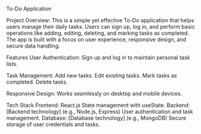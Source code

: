 To-Do Application

Project Overview:
This is a simple yet effective To-Do application that helps users manage their daily tasks. Users can sign up, log in, and perform basic operations like adding, editing, 
deleting, and marking tasks as completed. The app is built with a focus on user experience, responsive design, and secure data handling.

Features
User Authentication: Sign up and log in to maintain personal task lists.

Task Management:
Add new tasks.
Edit existing tasks.
Mark tasks as completed.
Delete tasks.

Responsive Design: Works seamlessly on desktop and mobile devices.

Tech Stack
Frontend: React.js
State management with useState.
Backend: [Backend technology] (e.g., Node.js, Express)
User authentication and task management.
Database: [Database technology] (e.g., MongoDB)
Secure storage of user credentials and tasks.
